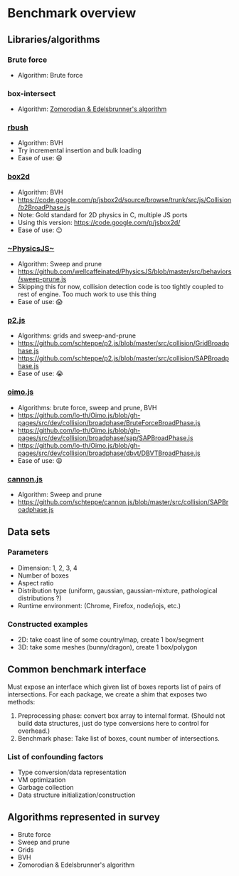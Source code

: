 Benchmark overview
==================

## Libraries/algorithms

### Brute force

* Algorithm: Brute force

### box-intersect

* Algorithm: [Zomorodian & Edelsbrunner's algorithm](http://pub.ist.ac.at/~edels/Papers/2002-J-01-FastBoxIntersection.pdf)

### [rbush](https://github.com/mourner/rbush)

* Algorithm: BVH
* Try incremental insertion and bulk loading
* Ease of use:  :smile:

### [box2d](http://box2d.org/)

* Algorithm: BVH
* https://code.google.com/p/jsbox2d/source/browse/trunk/src/js/Collision/b2BroadPhase.js
* Note: Gold standard for 2D physics in C, multiple JS ports
* Using this version:  https://code.google.com/p/jsbox2d/
* Ease of use: :neutral_face:

### [~PhysicsJS~](https://github.com/wellcaffeinated/PhysicsJS)

* Algorithm: Sweep and prune
* https://github.com/wellcaffeinated/PhysicsJS/blob/master/src/behaviors/sweep-prune.js
* Skipping this for now, collision detection code is too tightly coupled to rest of engine.  Too much work to use this thing
* Ease of use: :scream: 

### [p2.js](https://github.com/schteppe/p2.js)

* Algorithms: grids and sweep-and-prune
* https://github.com/schteppe/p2.js/blob/master/src/collision/GridBroadphase.js
* https://github.com/schteppe/p2.js/blob/master/src/collision/SAPBroadphase.js
* Ease of use: :sob:

### [oimo.js](https://github.com/lo-th/Oimo.js/)

* Algorithms: brute force, sweep and prune, BVH
* https://github.com/lo-th/Oimo.js/blob/gh-pages/src/dev/collision/broadphase/BruteForceBroadPhase.js
* https://github.com/lo-th/Oimo.js/blob/gh-pages/src/dev/collision/broadphase/sap/SAPBroadPhase.js
* https://github.com/lo-th/Oimo.js/blob/gh-pages/src/dev/collision/broadphase/dbvt/DBVTBroadPhase.js
* Ease of use: :weary:

### [cannon.js](https://github.com/schteppe/cannon.js)

* Algorithm: Sweep and prune
* https://github.com/schteppe/cannon.js/blob/master/src/collision/SAPBroadphase.js

## Data sets

### Parameters

* Dimension:  1, 2, 3, 4
* Number of boxes
* Aspect ratio
* Distribution type (uniform, gaussian, gaussian-mixture, pathological distributions ?)
* Runtime environment: (Chrome, Firefox, node/iojs, etc.)

### Constructed examples

* 2D: take coast line of some country/map, create 1 box/segment
* 3D: take some meshes (bunny/dragon), create 1 box/polygon

## Common benchmark interface

Must expose an interface which given list of boxes reports list of pairs of intersections.  For each package, we create a shim that exposes two methods:

1.  Preprocessing phase: convert box array to internal format. (Should not build data structures, just do type conversions here to control for overhead.)
2.  Benchmark phase: Take list of boxes, count number of intersections.

### List of confounding factors

* Type conversion/data representation
* VM optimization
* Garbage collection
* Data structure initialization/construction

## Algorithms represented in survey

* Brute force
* Sweep and prune
* Grids
* BVH
* Zomorodian & Edelsbrunner's algorithm
